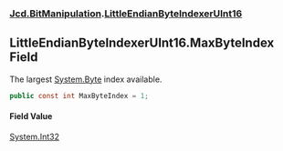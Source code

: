 ### [Jcd.BitManipulation](Jcd.BitManipulation.md 'Jcd.BitManipulation').[LittleEndianByteIndexerUInt16](Jcd.BitManipulation.LittleEndianByteIndexerUInt16.md 'Jcd.BitManipulation.LittleEndianByteIndexerUInt16')

## LittleEndianByteIndexerUInt16.MaxByteIndex Field

The largest [System.Byte](https://docs.microsoft.com/en-us/dotnet/api/System.Byte 'System.Byte') index available.

```csharp
public const int MaxByteIndex = 1;
```

#### Field Value
[System.Int32](https://docs.microsoft.com/en-us/dotnet/api/System.Int32 'System.Int32')